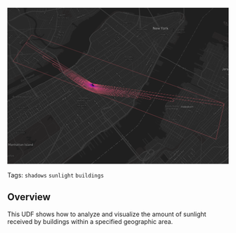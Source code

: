 <!--fused:preview-->
<p align="center"><img src="https://raw.githubusercontent.com/fusedio/udfs/community-format/community/fhk/pybdshadow_example/fused-screenshot-pydbshadow.png" width="600" alt="UDF preview image"></p>

<!--fused:tags-->

Tags: `shadows` `sunlight` `buildings`

<!--fused:readme-->

## Overview

This UDF shows how to analyze and visualize the amount of sunlight received by buildings within a specified geographic area.
